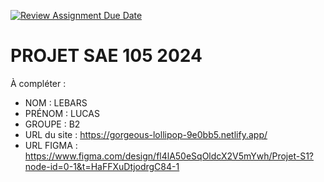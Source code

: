 [![Review Assignment Due Date](https://classroom.github.com/assets/deadline-readme-button-22041afd0340ce965d47ae6ef1cefeee28c7c493a6346c4f15d667ab976d596c.svg)](https://classroom.github.com/a/tqlspz30)
# PROJET SAE 105 2024

À compléter :

- NOM : LEBARS
- PRÉNOM : LUCAS
- GROUPE : B2
- URL du site : https://gorgeous-lollipop-9e0bb5.netlify.app/
- URL FIGMA : https://www.figma.com/design/fl4lA50eSqOldcX2V5mYwh/Projet-S1?node-id=0-1&t=HaFFXuDtjodrgC84-1

